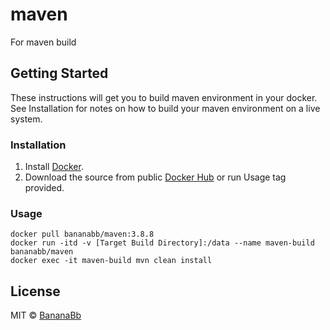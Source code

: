 # maven
For maven build 

## Getting Started
These instructions will get you to build maven environment in your docker. See Installation for notes on how to build your maven environment on a live system.

### Installation
1. Install [Docker](https://www.docker.com/).
2. Download the source from public [Docker Hub](https://hub.docker.com/r/bananabb/maven/) or run Usage tag provided.

### Usage
```
docker pull bananabb/maven:3.8.8
docker run -itd -v [Target Build Directory]:/data --name maven-build bananabb/maven
docker exec -it maven-build mvn clean install
```

## License
MIT © [BananaBb](https://github.com/BananaBb)